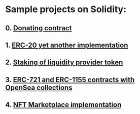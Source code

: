 # Sample projects on Solidity:
## 0. [Donating contract](https://github.com/nikorgl/solidity/tree/main/0_donates)
## 1. [ERC-20 yet another implementation](https://github.com/nikorgl/solidity/tree/main/1_ERC20)
## 2. [Staking of liquidity provider token](https://github.com/nikorgl/solidity/tree/main/2_staking)
## 3. [ERC-721 and ERC-1155 contracts with OpenSea collections](https://github.com/nikorgl/solidity/tree/main/3_nft)
## 4. [NFT Marketplace implementation](https://github.com/nikorgl/solidity/tree/main/4_marketplace)
